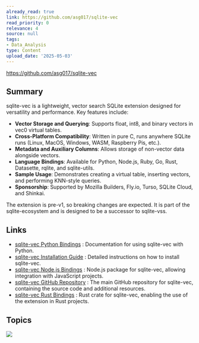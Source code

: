 ```yaml
---
already_read: true
link: https://github.com/asg017/sqlite-vec
read_priority: 0
relevance: 4
source: null
tags:
- Data_Analysis
type: Content
upload_date: '2025-05-03'
---
```


https://github.com/asg017/sqlite-vec
## Summary

sqlite-vec is a lightweight, vector search SQLite extension designed for versatility and performance. Key features include:

- **Vector Storage and Querying**: Supports float, int8, and binary vectors in vec0 virtual tables.
- **Cross-Platform Compatibility**: Written in pure C, runs anywhere SQLite runs (Linux, MacOS, Windows, WASM, Raspberry Pis, etc.).
- **Metadata and Auxiliary Columns**: Allows storage of non-vector data alongside vectors.
- **Language Bindings**: Available for Python, Node.js, Ruby, Go, Rust, Datasette, rqlite, and sqlite-utils.
- **Sample Usage**: Demonstrates creating a virtual table, inserting vectors, and performing KNN-style queries.
- **Sponsorship**: Supported by Mozilla Builders, Fly.io, Turso, SQLite Cloud, and Shinkai.

The extension is pre-v1, so breaking changes are expected. It is part of the sqlite-ecosystem and is designed to be a successor to sqlite-vss.
## Links

- [sqlite-vec Python Bindings](https://alexgarcia.xyz/sqlite-vec/python.html) : Documentation for using sqlite-vec with Python.
- [sqlite-vec Installation Guide](https://alexgarcia.xyz/sqlite-vec/installation.html) : Detailed instructions on how to install sqlite-vec.
- [sqlite-vec Node.js Bindings](https://www.npmjs.com/package/sqlite-vec) : Node.js package for sqlite-vec, allowing integration with JavaScript projects.
- [sqlite-vec GitHub Repository](https://github.com/asg017/sqlite-vec) : The main GitHub repository for sqlite-vec, containing the source code and additional resources.
- [sqlite-vec Rust Bindings](https://crates.io/crates/sqlite-vec) : Rust crate for sqlite-vec, enabling the use of the extension in Rust projects.

## Topics

![](topics/Tool/sqlite%20vec)